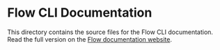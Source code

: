 # Flow CLI Documentation

This directory contains the source files for the Flow CLI documentation.
Read the full version on the [Flow documentation website](./index.md).
